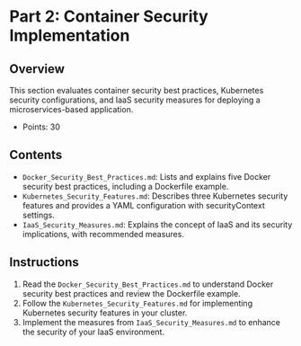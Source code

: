 # Part 2: Container Security Implementation

## Overview

This section evaluates container security best practices, Kubernetes security configurations, and IaaS security measures for deploying a microservices-based application.

- Points: 30

## Contents

- `Docker_Security_Best_Practices.md`: Lists and explains five Docker security best practices, including a Dockerfile example.
- `Kubernetes_Security_Features.md`: Describes three Kubernetes security features and provides a YAML configuration with securityContext settings.
- `IaaS_Security_Measures.md`: Explains the concept of IaaS and its security implications, with recommended measures.

## Instructions

1. Read the `Docker_Security_Best_Practices.md` to understand Docker security best practices and review the Dockerfile example.
2. Follow the `Kubernetes_Security_Features.md` for implementing Kubernetes security features in your cluster.
3. Implement the measures from `IaaS_Security_Measures.md` to enhance the security of your IaaS environment.
